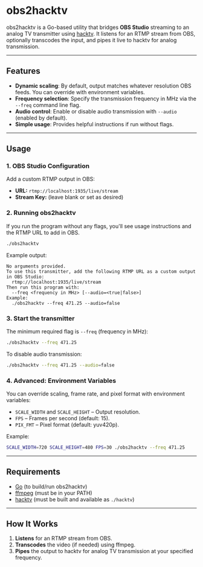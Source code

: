 # obs2hacktv

obs2hacktv is a Go-based utility that bridges **OBS Studio** streaming to an analog TV transmitter using [hacktv](https://github.com/fsphil/hacktv). It listens for an RTMP stream from OBS, optionally transcodes the input, and pipes it live to hacktv for analog transmission.

---

## Features

- **Dynamic scaling**: By default, output matches whatever resolution OBS feeds. You can override with environment variables.
- **Frequency selection**: Specify the transmission frequency in MHz via the `--freq` command line flag.
- **Audio control**: Enable or disable audio transmission with `--audio` (enabled by default).
- **Simple usage**: Provides helpful instructions if run without flags.

---

## Usage

### 1. OBS Studio Configuration

Add a custom RTMP output in OBS:

- **URL:** `rtmp://localhost:1935/live/stream`
- **Stream Key:** (leave blank or set as desired)

### 2. Running obs2hacktv

If you run the program without any flags, you'll see usage instructions and the RTMP URL to add in OBS.

```sh
./obs2hacktv
```

Example output:
```
No arguments provided.
To use this transmitter, add the following RTMP URL as a custom output in OBS Studio:
  rtmp://localhost:1935/live/stream
Then run this program with:
  --freq <frequency in MHz> [--audio=<true|false>]
Example:
  ./obs2hacktv --freq 471.25 --audio=false
```

### 3. Start the transmitter

The minimum required flag is `--freq` (frequency in MHz):

```sh
./obs2hacktv --freq 471.25
```

To disable audio transmission:

```sh
./obs2hacktv --freq 471.25 --audio=false
```

### 4. Advanced: Environment Variables

You can override scaling, frame rate, and pixel format with environment variables:

- `SCALE_WIDTH` and `SCALE_HEIGHT` – Output resolution.
- `FPS` – Frames per second (default: 15).
- `PIX_FMT` – Pixel format (default: yuv420p).

Example:

```sh
SCALE_WIDTH=720 SCALE_HEIGHT=480 FPS=30 ./obs2hacktv --freq 471.25
```

---

## Requirements

- [Go](https://golang.org/) (to build/run obs2hacktv)
- [ffmpeg](https://ffmpeg.org/) (must be in your PATH)
- [hacktv](https://github.com/fsphil/hacktv) (must be built and available as `./hacktv`)

---

## How It Works

1. **Listens** for an RTMP stream from OBS.
2. **Transcodes** the video (if needed) using ffmpeg.
3. **Pipes** the output to hacktv for analog TV transmission at your specified frequency.
